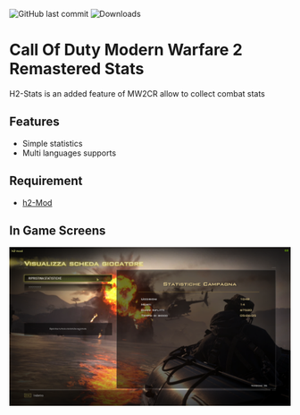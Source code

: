 ![GitHub last commit](https://img.shields.io/github/last-commit/Martos/h2-stats)
![Downloads](https://img.shields.io/github/downloads/Martos/h2-stats/total)
# Call Of Duty Modern Warfare 2 Remastered Stats

H2-Stats is an added feature of MW2CR allow to collect combat stats

## Features

- Simple statistics
- Multi languages supports

## Requirement

* [h2-Mod](https://github.com/fedddddd/h2-mod)

## In Game Screens

![Alt text](/screens/001.png?raw=true "Stats Menu")

